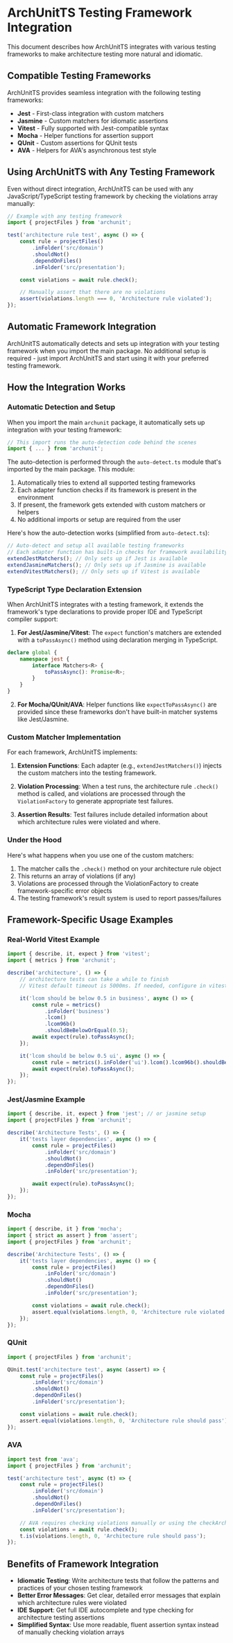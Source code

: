 # ArchUnitTS Testing Framework Integration

This document describes how ArchUnitTS integrates with various testing frameworks to make architecture testing more natural and idiomatic.

## Compatible Testing Frameworks

ArchUnitTS provides seamless integration with the following testing frameworks:

- **Jest** - First-class integration with custom matchers
- **Jasmine** - Custom matchers for idiomatic assertions
- **Vitest** - Fully supported with Jest-compatible syntax
- **Mocha** - Helper functions for assertion support
- **QUnit** - Custom assertions for QUnit tests
- **AVA** - Helpers for AVA's asynchronous test style

## Using ArchUnitTS with Any Testing Framework

Even without direct integration, ArchUnitTS can be used with any JavaScript/TypeScript testing framework by checking the violations array manually:

```typescript
// Example with any testing framework
import { projectFiles } from 'archunit';

test('architecture rule test', async () => {
	const rule = projectFiles()
		.inFolder('src/domain')
		.shouldNot()
		.dependOnFiles()
		.inFolder('src/presentation');

	const violations = await rule.check();

	// Manually assert that there are no violations
	assert(violations.length === 0, 'Architecture rule violated');
});
```

## Automatic Framework Integration

ArchUnitTS automatically detects and sets up integration with your testing framework when you import the main package. No additional setup is required - just import ArchUnitTS and start using it with your preferred testing framework.

## How the Integration Works

### Automatic Detection and Setup

When you import the main `archunit` package, it automatically sets up integration with your testing framework:

```typescript
// This import runs the auto-detection code behind the scenes
import { ... } from 'archunit';
```

The auto-detection is performed through the `auto-detect.ts` module that's imported by the main package. This module:

1. Automatically tries to extend all supported testing frameworks
2. Each adapter function checks if its framework is present in the environment
3. If present, the framework gets extended with custom matchers or helpers
4. No additional imports or setup are required from the user

Here's how the auto-detection works (simplified from `auto-detect.ts`):

```typescript
// Auto-detect and setup all available testing frameworks
// Each adapter function has built-in checks for framework availability
extendJestMatchers(); // Only sets up if Jest is available
extendJasmineMatchers(); // Only sets up if Jasmine is available
extendVitestMatchers(); // Only sets up if Vitest is available
```

### TypeScript Type Declaration Extension

When ArchUnitTS integrates with a testing framework, it extends the framework's type declarations to provide proper IDE and TypeScript compiler support:

1. **For Jest/Jasmine/Vitest**: The `expect` function's matchers are extended with a `toPassAsync()` method using declaration merging in TypeScript.

```typescript
declare global {
	namespace jest {
		interface Matchers<R> {
			toPassAsync(): Promise<R>;
		}
	}
}
```

2. **For Mocha/QUnit/AVA**: Helper functions like `expectToPassAsync()` are provided since these frameworks don't have built-in matcher systems like Jest/Jasmine.

### Custom Matcher Implementation

For each framework, ArchUnitTS implements:

1. **Extension Functions**: Each adapter (e.g., `extendJestMatchers()`) injects the custom matchers into the testing framework.

2. **Violation Processing**: When a test runs, the architecture rule `.check()` method is called, and violations are processed through the `ViolationFactory` to generate appropriate test failures.

3. **Assertion Results**: Test failures include detailed information about which architecture rules were violated and where.

### Under the Hood

Here's what happens when you use one of the custom matchers:

1. The matcher calls the `.check()` method on your architecture rule object
2. This returns an array of violations (if any)
3. Violations are processed through the ViolationFactory to create framework-specific error objects
4. The testing framework's result system is used to report passes/failures

## Framework-Specific Usage Examples

### Real-World Vitest Example

```typescript
import { describe, it, expect } from 'vitest';
import { metrics } from 'archunit';

describe('architecture', () => {
	// architecture tests can take a while to finish
	// Vitest default timeout is 5000ms. If needed, configure in vitest.config.ts or use test.setTimeout

	it('lcom should be below 0.5 in business', async () => {
		const rule = metrics()
			.inFolder('business')
			.lcom()
			.lcom96b()
			.shouldBeBelowOrEqual(0.5);
		await expect(rule).toPassAsync();
	});

	it('lcom should be below 0.5 ui', async () => {
		const rule = metrics().inFolder('ui').lcom().lcom96b().shouldBeBelow(0.5);
		await expect(rule).toPassAsync();
	});
});
```

### Jest/Jasmine Example

```typescript
import { describe, it, expect } from 'jest'; // or jasmine setup
import { projectFiles } from 'archunit';

describe('Architecture Tests', () => {
	it('tests layer dependencies', async () => {
		const rule = projectFiles()
			.inFolder('src/domain')
			.shouldNot()
			.dependOnFiles()
			.inFolder('src/presentation');

		await expect(rule).toPassAsync();
	});
});
```

### Mocha

```typescript
import { describe, it } from 'mocha';
import { strict as assert } from 'assert';
import { projectFiles } from 'archunit';

describe('Architecture Tests', () => {
	it('tests layer dependencies', async () => {
		const rule = projectFiles()
			.inFolder('src/domain')
			.shouldNot()
			.dependOnFiles()
			.inFolder('src/presentation');

		const violations = await rule.check();
		assert.equal(violations.length, 0, 'Architecture rule violated');
	});
});
```

### QUnit

```typescript
import { projectFiles } from 'archunit';

QUnit.test('architecture test', async (assert) => {
	const rule = projectFiles()
		.inFolder('src/domain')
		.shouldNot()
		.dependOnFiles()
		.inFolder('src/presentation');

	const violations = await rule.check();
	assert.equal(violations.length, 0, 'Architecture rule should pass');
});
```

### AVA

```typescript
import test from 'ava';
import { projectFiles } from 'archunit';

test('architecture test', async (t) => {
	const rule = projectFiles()
		.inFolder('src/domain')
		.shouldNot()
		.dependOnFiles()
		.inFolder('src/presentation');

	// AVA requires checking violations manually or using the checkArchRule helper
	const violations = await rule.check();
	t.is(violations.length, 0, 'Architecture rule should pass');
});
```

## Benefits of Framework Integration

- **Idiomatic Testing**: Write architecture tests that follow the patterns and practices of your chosen testing framework
- **Better Error Messages**: Get clear, detailed error messages that explain which architecture rules were violated
- **IDE Support**: Get full IDE autocomplete and type checking for architecture testing assertions
- **Simplified Syntax**: Use more readable, fluent assertion syntax instead of manually checking violation arrays
